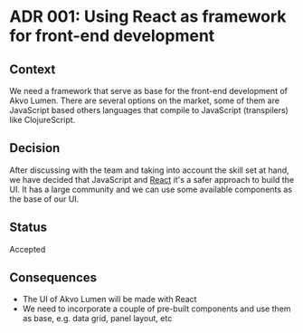 # ADR 001: Using React as framework for front-end development

## Context

We need a framework that serve as base for the front-end development of
Akvo Lumen. There are several options on the market, some of them are
JavaScript based others languages that compile to JavaScript
(transpilers) like ClojureScript.

## Decision

After discussing with the team and taking into account the skill set at
hand, we have decided that JavaScript and
[React](https://facebook.github.io/react/) it's a safer approach to
build the UI. It has a large community and we can use some available
components as the base of our UI.

## Status

Accepted

## Consequences

* The UI of Akvo Lumen will be made with React
* We need to incorporate a couple of pre-built components and use them
  as base, e.g. data grid, panel layout, etc
